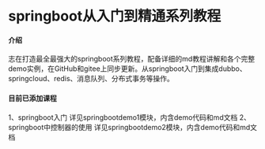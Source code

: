 # springboot从入门到精通系列教程

#### 介绍
志在打造最全最强大的springboot系列教程，配备详细的md教程讲解和各个完整demo实例，在GitHub和gitee上同步更新。从springboot入门到集成dubbo、springcloud、redis、消息队列、分布式事务等操作。

#### 目前已添加课程
1、springboot入门  详见springbootdemo1模块，内含demo代码和md文档
2、springboot中控制器的使用  详见springbootdemo2模块，内含demo代码和md文档

